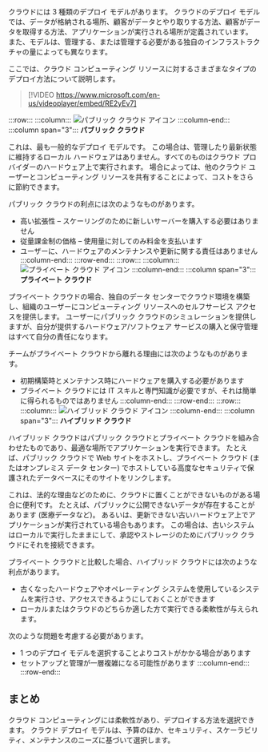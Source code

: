 クラウドには 3 種類のデプロイ モデルがあります。 クラウドのデプロイ モデルでは、データが格納される場所、顧客がデータとやり取りする方法、顧客がデータを取得する方法、アプリケーションが実行される場所が定義されています。 また、モデルは、管理する、または管理する必要がある独自のインフラストラクチャの量によっても異なります。

ここでは、クラウド コンピューティング リソースに対するさまざまなタイプのデプロイ方法について説明します。

<!-- TODO: Verify video -->
> [!VIDEO https://www.microsoft.com/en-us/videoplayer/embed/RE2yEv7]

:::row:::
    :::column:::
        ![パブリック クラウド アイコン](../media/4-public-cloud.png)
    :::column-end:::
    :::column span="3"::: **パブリック クラウド**

これは、最も一般的なデプロイ モデルです。 この場合は、管理したり最新状態に維持するローカル ハードウェアはありません。すべてのものはクラウド プロバイダーのハードウェア上で実行されます。 場合によっては、他のクラウド ユーザーとコンピューティング リソースを共有することによって、コストをさらに節約できます。

パブリック クラウドの利点には次のようなものがあります。

- 高い拡張性 – スケーリングのために新しいサーバーを購入する必要はありません
- 従量課金制の価格 – 使用量に対してのみ料金を支払います
- ユーザーに、ハードウェアのメンテナンスや更新に関する責任はありません :::column-end:::
  :::row-end:::
:::row:::
   :::column:::
        ![プライベート クラウド アイコン](../media/4-private-cloud.png)
    :::column-end:::
    :::column span="3"::: **プライベート クラウド**

プライベート クラウドの場合、独自のデータ センターでクラウド環境を構築し、組織のユーザーにコンピューティング リソースへのセルフサービス アクセスを提供します。 ユーザーにパブリック クラウドのシミュレーションを提供しますが、自分が提供するハードウェア/ソフトウェア サービスの購入と保守管理はすべて自分の責任になります。

チームがプライベート クラウドから離れる理由には次のようなものがあります。

- 初期構築時とメンテナンス時にハードウェアを購入する必要があります
- プライベート クラウドには IT スキルと専門知識が必要ですが、それは簡単に得られるものではありません
:::column-end:::
:::row-end:::
 :::row:::
    :::column:::
        ![ハイブリッド クラウド アイコン](../media/4-hybrid-cloud.png)
    :::column-end:::
    :::column span="3"::: **ハイブリッド クラウド**

ハイブリッド クラウドはパブリック クラウドとプライベート クラウドを組み合わせたものであり、最適な場所でアプリケーションを実行できます。 たとえば、パブリック クラウドで Web サイトをホストし、プライベート クラウド (またはオンプレミス データ センター) でホストしている高度なセキュリティで保護されたデータベースにそのサイトをリンクします。

これは、法的な理由などのために、クラウドに置くことができないものがある場合に便利です。 たとえば、パブリックに公開できないデータが存在することがあります (医療データなど)。 あるいは、更新できない古いハードウェア上でアプリケーションが実行されている場合もあります。 この場合は、古いシステムはローカルで実行したままにして、承認やストレージのためにパブリック クラウドにそれを接続できます。

プライベート クラウドと比較した場合、ハイブリッド クラウドには次のような利点があります。

- 古くなったハードウェアやオペレーティング システムを使用しているシステムを実行させ、アクセスできるようにしておくことができます
- ローカルまたはクラウドのどちらか適した方で実行できる柔軟性が与えられます。

次のような問題を考慮する必要があります。

- 1 つのデプロイ モデルを選択することよりコストがかかる場合があります
- セットアップと管理が一層複雑になる可能性があります :::column-end:::
  :::row-end:::

## <a name="summary"></a>まとめ

クラウド コンピューティングには柔軟性があり、デプロイする方法を選択できます。 クラウド デプロイ モデルは、予算のほか、セキュリティ、スケーラビリティ、メンテナンスのニーズに基づいて選択します。